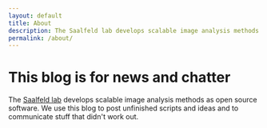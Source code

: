 ```yaml
---
layout: default
title: About
description: The Saalfeld lab develops scalable image analysis methods as open source software.
permalink: /about/
---
```


# This blog is for news and chatter

The [Saalfeld lab](https://www.janelia.org/lab/saalfeld-lab) develops scalable image analysis methods as open source software.
We use this blog to post unfinished scripts and ideas and to communicate stuff that didn't work out.
